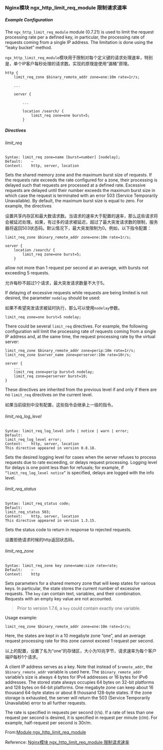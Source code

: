 ### Nginx模块 ngx_http_limit_req_module 限制请求速率

##### Example Configuration

The `ngx_http_limit_req_module` module (0.7.21) is used to limit the request processing rate per a defined key, in particular, the processing rate of requests coming from a single IP address. The limitation is done using the “leaky bucket” method.

`ngx_http_limit_req_module`模块用于限制对每个定义键的请求处理速率，特别是，单个IP客户每秒处理的请求数。实现的原理是使用“漏桶”原理。

```
http {
    limit_req_zone $binary_remote_addr zone=one:10m rate=1r/s;

    ...

    server {

        ...

        location /search/ {
            limit_req zone=one burst=5;
        }
```

##### Directives

###### limit_req

```
Syntax: limit_req zone=name [burst=number] [nodelay];
Default:    —
Context:    http, server, location
```

Sets the shared memory zone and the maximum burst size of requests. If the requests rate exceeds the rate configured for a zone, their processing is delayed such that requests are processed at a defined rate. Excessive requests are delayed until their number exceeds the maximum burst size in which case the request is terminated with an error 503 (Service Temporarily Unavailable). By default, the maximum burst size is equal to zero. For example, the directives

设置共享内存区和最大数请求数。当请求的速率大于配置的速率，那么这些请求将会被延迟处理。如果，有过多的请求被延迟，超过了最大突发请求数的限制，服务器将返回503状态码。默认情况下，最大突发限制为0。例如，以下指令配置：

```
limit_req_zone $binary_remote_addr zone=one:10m rate=1r/s;

server {
    location /search/ {
        limit_req zone=one burst=5;
    }
```

allow not more than 1 request per second at an average, with bursts not exceeding 5 requests.

允许每秒不超过1个请求，最大突发请求数量不大于5。

If delaying of excessive requests while requests are being limited is not desired, the parameter `nodelay` should be used:

如果不希望突发请求被延时执行，那么可以使用`nodelay`参数。

```
limit_req zone=one burst=5 nodelay;
```

There could be several `limit_req` directives. For example, the following configuration will limit the processing rate of requests coming from a single IP address and, at the same time, the request processing rate by the virtual server:

```
limit_req_zone $binary_remote_addr zone=perip:10m rate=1r/s;
limit_req_zone $server_name zone=perserver:10m rate=10r/s;

server {
    ...
    limit_req zone=perip burst=5 nodelay;
    limit_req zone=perserver burst=10;
}
```

These directives are inherited from the previous level if and only if there are no `limit_req` directives on the current level.

如果当前级别中没有配置，这些指令会继承上一级的指令。

###### limit_req_log_level

```
Syntax: limit_req_log_level info | notice | warn | error;
Default:    
limit_req_log_level error;
Context:    http, server, location
This directive appeared in version 0.8.18.
```

Sets the desired logging level for cases when the server refuses to process requests due to rate exceeding, or delays request processing. Logging level for delays is one point less than for refusals; for example, if `“limit_req_log_level notice”` is specified, delays are logged with the info level.

###### limit_req_status

```
Syntax: limit_req_status code;
Default:    
limit_req_status 503;
Context:    http, server, location
This directive appeared in version 1.3.15.
```

Sets the status code to return in response to rejected requests.

设置拒绝请求时候的http返回状态码。

###### limit_req_zone

```
Syntax: limit_req_zone key zone=name:size rate=rate;
Default:    —
Context:    http
```

Sets parameters for a shared memory zone that will keep states for various keys. In particular, the state stores the current number of excessive requests. The `key` can contain text, variables, and their combination. Requests with an empty key value are not accounted.

> Prior to version 1.7.6, a `key` could contain exactly one variable.

Usage example:

```
limit_req_zone $binary_remote_addr zone=one:10m rate=1r/s;
```

Here, the states are kept in a 10 megabyte zone “one”, and an average request processing rate for this zone cannot exceed 1 request per second.

以上的配置，设置了名为“one”的存储区，大小为10兆字节，请求速率为每个客户端IP每秒1个请求。

A client IP address serves as a key. Note that instead of `$remote_addr`, the `$binary_remote_addr` variable is used here. The `$binary_remote_addr` variable’s size is always 4 bytes for IPv4 addresses or 16 bytes for IPv6 addresses. The stored state always occupies 64 bytes on 32-bit platforms and 128 bytes on 64-bit platforms. One megabyte zone can keep about 16 thousand 64-byte states or about 8 thousand 128-byte states. If the zone storage is exhausted, the server will return the 503 (Service Temporarily Unavailable) error to all further requests.

The rate is specified in requests per second (r/s). If a rate of less than one request per second is desired, it is specified in request per minute (r/m). For example, half-request per second is 30r/m.

From:[Module ngx_http_limit_req_module](http://nginx.org/en/docs/http/ngx_http_limit_req_module.html#limit_req_zone)

Reference: [Nginx模块 ngx_http_limit_req_module 限制请求速率](http://blog.csdn.net/loophome/article/details/50767907)